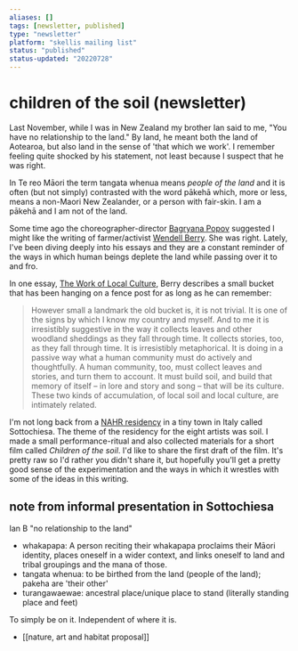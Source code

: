 ```yaml
---
aliases: []
tags: [newsletter, published]
type: "newsletter"
platform: "skellis mailing list"
status: "published"
status-updated: "20220728"
---
```


# children of the soil (newsletter)

Last November, while I was in New Zealand my brother Ian said to me, "You have no relationship to the land." By land, he meant both the land of Aotearoa, but also land in the sense of 'that which we work'. I remember feeling quite shocked by his statement, not least because I suspect that he was right.

In Te reo Māori the term tangata whenua means _people of the land_ and it is often (but not simply) contrasted with the word pākehā which, more or less, means a non-Maori New Zealander, or a person with fair-skin. I am a pākehā and I am not of the land.

Some time ago the choreographer-director [Bagryana Popov](https://imaginedtheatres.com/bagryana-popov/) suggested I might like the writing of farmer/activist [Wendell Berry](https://en.wikipedia.org/wiki/Wendell_Berry). She was right. Lately, I've been diving deeply into his essays and they are a constant reminder of the ways in which human beings deplete the land while passing over it to and fro. 

In one essay, [The Work of Local Culture](https://thecontraryfarmer.wordpress.com/2011/06/10/wendell-berry-the-work-of-local-culture/), Berry describes a small bucket that has been hanging on a fence post for as long as he can remember:

> However small a landmark the old bucket is, it is not trivial. It is one of the signs by which I know my country and myself. And to me it is irresistibly suggestive in the way it collects leaves and other woodland sheddings as they fall through time. It collects stories, too, as they fall through time. It is irresistibly metaphorical. It is doing in a passive way what a human community must do actively and thoughtfully. A human community, too, must collect leaves and stories, and turn them to account. It must build soil, and build that memory of itself – in lore and story and song – that will be its culture. These two kinds of accumulation, of local soil and local culture, are intimately related.

I'm not long back from a [NAHR residency](https://nahr.it/2022-Fellows) in a tiny town in Italy called Sottochiesa. The theme of the residency for the eight artists was soil. I made a small performance-ritual and also collected materials for a short film called _Children of the soil_. I'd like to share the first draft of the film. It's pretty raw so I'd rather you didn't share it, but hopefully you'll get a pretty good sense of the experimentation and the ways in which it wrestles with some of the ideas in this writing. 


## note from informal presentation in Sottochiesa

Ian B "no relationship to the land"
- whakapapa: A person reciting their whakapapa proclaims their Māori identity, places oneself in a wider context, and links oneself to land and tribal groupings and the mana of those.
- tangata whenua: to be birthed from the land (people of the land); pakeha are 'their other'
- turangawaewae: ancestral place/unique place to stand (literally standing place and feet)

To simply be on it. Independent of where it is. 

- [[nature, art and habitat proposal]]